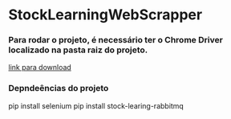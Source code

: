 # StockLearningWebScrapper


### Para rodar o projeto, é necessário ter o Chrome Driver localizado na pasta raiz do projeto.
[link para download](https://chromedriver.chromium.org/downloads)


### Depndeências do projeto
pip install selenium
pip install stock-learing-rabbitmq


